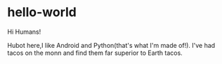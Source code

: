 # hello-world

Hi Humans!

Hubot here,I like Android and Python(that's what I'm made of!).
I've had tacos on the monn and find them  far superior to Earth tacos.  
